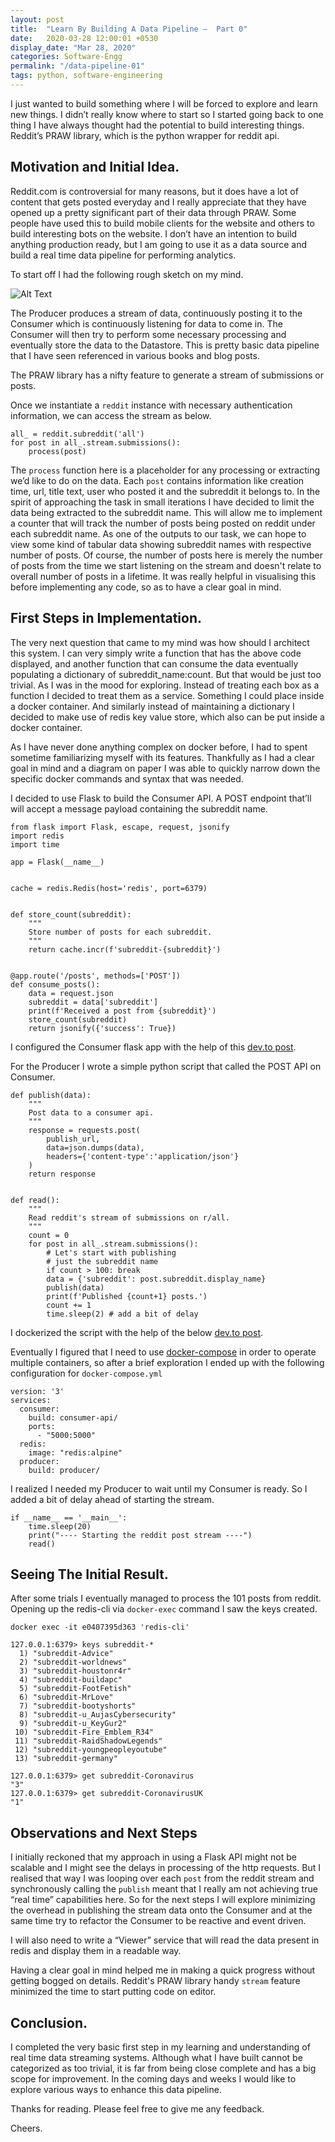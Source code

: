 ```yaml
---
layout: post
title:  "Learn By Building A Data Pipeline –  Part 0"
date:   2020-03-28 12:00:01 +0530
display_date: "Mar 28, 2020"
categories: Software-Engg
permalink: "/data-pipeline-01"
tags: python, software-engineering
---
```


I just wanted to build something where I will be forced to explore and learn new things. I didn’t really know where to start so I started going back to one thing I have always thought had the potential to build interesting things. Reddit’s PRAW library, which is the python wrapper for reddit api.

## Motivation and Initial Idea.

Reddit.com is controversial for many reasons, but it does have a lot of content that gets posted everyday and I really appreciate that they have opened up a pretty significant part of their data through PRAW. Some people have used this to build mobile clients for the website and others to build interesting bots on the website. I don’t have an intention to build anything production ready, but I am going to use it as a data source and build a real time data pipeline for performing analytics.



To start off I had the following rough sketch on my mind.


![Alt Text](https://dev-to-uploads.s3.amazonaws.com/i/ccruwcwqvqu5fbza6t7i.png)


The Producer produces a stream of data, continuously posting it to the Consumer which is continuously listening for data to come in. The Consumer will then try to perform some necessary processing and eventually store the data to the Datastore. This is pretty basic data pipeline that I have seen referenced in various books and blog posts.



The PRAW library has a nifty feature to generate a stream of submissions or posts.

Once we instantiate a `reddit` instance with necessary authentication information, we can access the stream as below.

```
all_ = reddit.subreddit('all')
for post in all_.stream.submissions():
    process(post)
```

The `process` function here is a placeholder for any processing or extracting we’d like to do on the data. Each `post` contains information like creation time, url, title text, user who posted it and the subreddit it belongs to. In the spirit of approaching the task in small iterations I have decided to limit the data being extracted to the subreddit name. This will allow me to implement a counter that will track the number of posts being posted on reddit under each subreddit name. As one of the outputs to our task, we can hope to view some kind of tabular data showing subreddit names with respective number of posts. Of course, the number of posts here is merely the number of posts from the time we start listening on the stream and doesn't relate to overall number of posts in a lifetime. It was really helpful in visualising this before implementing any code, so as to have a clear goal in mind.


## First Steps in Implementation.

The very next question that came to my mind was how should I architect this system. I can very simply write a function that has the above code displayed, and another function that can consume the data eventually populating a dictionary of subreddit_name:count. But that would be just too trivial. As I was in the mood for exploring. Instead of treating each box as a function I decided to treat them as a service. Something I could place inside a docker container. And similarly instead of maintaining a dictionary I decided to make use of redis key value store, which also can be put inside a docker container.


As I have never done anything complex on docker before, I had to spent sometime familiarizing myself with its features. Thankfully as I had a clear goal in mind and a diagram on paper I was able to quickly narrow down the specific docker commands and syntax that was needed.

I decided to use Flask to build the Consumer API. A POST endpoint that’ll will accept a message payload containing the subreddit name.

```
from flask import Flask, escape, request, jsonify
import redis
import time

app = Flask(__name__)


cache = redis.Redis(host='redis', port=6379)


def store_count(subreddit):
    """
    Store number of posts for each subreddit.
    """
    return cache.incr(f'subreddit-{subreddit}')


@app.route('/posts', methods=['POST'])
def consume_posts():
    data = request.json
    subreddit = data['subreddit']
    print(f'Received a post from {subreddit}')
    store_count(subreddit)
    return jsonify({'success': True})
```

I configured the Consumer flask app with the help of this [dev.to post](https://dev.to/riverfount/dockerize-a-flask-app-17ag).

For the Producer I wrote a simple python script that called the POST API on Consumer.

```
def publish(data):
    """
    Post data to a consumer api.
    """
    response = requests.post(
        publish_url,
        data=json.dumps(data),
        headers={'content-type':'application/json'}
    )
    return response


def read():
    """
    Read reddit's stream of submissions on r/all.
    """
    count = 0
    for post in all_.stream.submissions():
        # Let's start with publishing
        # just the subreddit name
        if count > 100: break
        data = {'subreddit': post.subreddit.display_name}
        publish(data)
        print(f'Published {count+1} posts.')
        count += 1
        time.sleep(2) # add a bit of delay
```

I dockerized the script with the help of the below [dev.to post](https://dev.to/thejessleigh/dockerizing-a-simple-python-process-2gdk).

Eventually I figured that I need to use [docker-compose](https://docs.docker.com/compose/gettingstarted/) in order to operate multiple containers, so after a brief exploration I ended up with the following configuration for `docker-compose.yml`

```
version: '3'
services:
  consumer:
    build: consumer-api/
    ports:
      - "5000:5000"
  redis:
    image: "redis:alpine"
  producer:
    build: producer/
```

I realized I needed my Producer to wait until my Consumer is ready. So I added a bit of delay ahead of starting the stream.

```
if __name__ == '__main__':
    time.sleep(20)
    print("---- Starting the reddit post stream ----")
    read()
```

## Seeing The Initial Result.

After some trials I eventually managed to process the 101 posts from reddit. Opening up the redis-cli via `docker-exec` command I saw the keys created.

```
docker exec -it e0407395d363 'redis-cli'
```

```
127.0.0.1:6379> keys subreddit-*
  1) "subreddit-Advice"
  2) "subreddit-worldnews"
  3) "subreddit-houstonr4r"
  4) "subreddit-buildapc"
  5) "subreddit-FootFetish"
  6) "subreddit-MrLove"
  7) "subreddit-bootyshorts"
  8) "subreddit-u_AujasCybersecurity"
  9) "subreddit-u_KeyGur2"
 10) "subreddit-Fire_Emblem_R34"
 11) "subreddit-RaidShadowLegends"
 12) "subreddit-youngpeopleyoutube"
 13) "subreddit-germany"

127.0.0.1:6379> get subreddit-Coronavirus
"3"
127.0.0.1:6379> get subreddit-CoronavirusUK
"1"
```

## Observations and Next Steps

I initially reckoned that my approach in using a Flask API might not be scalable and I might see the delays in processing of the http requests. But I realised that way I was looping over each `post` from the reddit stream and synchronously calling the `publish` meant that I really am not achieving true “real time” capabilities here. So for the next steps I will explore minimizing the overhead in publishing the stream data onto the Consumer and at the same time try to refactor the Consumer to be reactive and event driven.

I will also need to write a “Viewer” service that will read the data present in redis and display them in a readable way.

Having a clear goal in mind helped me in making a quick progress without getting bogged on details. Reddit's PRAW library handy `stream` feature minimized the time to start putting code on editor.


## Conclusion.

I completed the very basic first step in my learning and understanding of real time data streaming systems. Although what I have built cannot be categorized as too trivial, it is far from being close complete and has a big scope for improvement. In the coming days and weeks I would like to explore various ways to enhance this data pipeline. 

Thanks for reading. Please feel free to give me any feedback.

Cheers.
